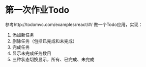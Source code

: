 # 第一次作业Todo

参考http://todomvc.com/examples/react/#/ 做一个Todo应用，实现：
1. 添加新任务
2. 删除任务（包括已完成和未完成）
3. 完成任务
4. 显示未完成任务数目
5. 三种状态切换显示，所有、已完成、未完成
